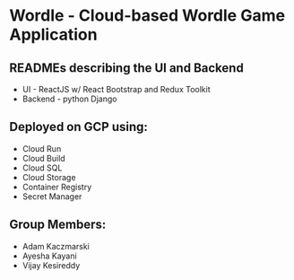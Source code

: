 # Wordle - Cloud-based Wordle Game Application

## READMEs describing the UI and Backend
- UI - ReactJS w/ React Bootstrap and Redux Toolkit
- Backend - python Django

## Deployed on GCP using:
- Cloud Run
- Cloud Build
- Cloud SQL
- Cloud Storage
- Container Registry
- Secret Manager

## Group Members:
- Adam Kaczmarski
- Ayesha Kayani
- Vijay Kesireddy
